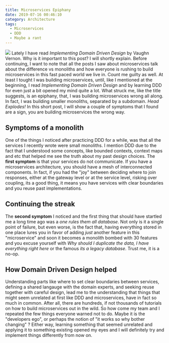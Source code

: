 ```yaml
---
title: Microservices Epiphany
date: 2019-07-16 00:46:10
category: Architecture
tags: 
  - Microservices
  - DDD
  - Maybe a rant
---
```

![](./what.jpg)
Lately I have read *Implementing Domain Driven Design* by Vaughn Vernon. Why is it important to this post? I will shortly explain. Before continuing, I want to note that all the posts I saw about microservices talk about the difference vs monoliths and how everyone is rushing to build microservices in this fast paced world we live in. Count me guilty as well. At least I tought I was building microservices, until, like I mentioned at the beginning, I read *Implementing Domain Driven Design* and by learning DDD for even just a bit opened my mind quite a lot. What struck me, like the title suggests, is an epiphany, that, I was building microservices wrong all along. In fact, I was building smaller monoliths, separated by a subdomain. *Head Explodes!* In this short post, I will show a couple of symptoms that I found are a sign, you are building microservices the wrong way.

## Symptoms of a monolith
One of the things I noticed after practicing DDD for a while, was that all the services I recently wrote were small monoliths. I mention DDD due to the fact that I understood some concepts, like bounded contexts, context maps and etc that helped me see the truth about my past design choices. The **first symptom** is that your services do not communicate. If you have a microservices architecture, you should have a mesh of interconnected components. In fact, if you had the "joy" between deciding where to join responses, either at the gateway level or at the service level, risking over coupling, its a good thing, it means you have services with clear boundaries and you reuse past implementations.

## Continuing the streak
The **second symptom** I noticed and the first thing that should have startled me a long time ago was a *one rules them all database*. Not only is it a single point of failure, but even worse, is the fact that, having everything stored in one place lures you in favor of adding *just* another feature in this "microservice" and soon it becomes a monolith bombed with 30 features and you excuse yourself with *Why should I duplicate the data, I have everything right here* or the famous *its a legacy database*. Trust me, it is a no-op.

## How Domain Driven Design helped
Understanding parts like where to set clear boundaries between services, defining a shared langauge with the domain experts, and seeking reuse together with careful design, lead me to the understanding that things that might seem unrelated at first like DDD and microservices, have in fact so much in common. After all, there are hundreds, if not thousands of tutorials on how to build microservices out in the wild. So how come my team and I repeated the few things everyone warned not to do. Maybe it is the "developers ego", or perhaps the notion of "it works so why bother changing" ? Either way, learning something that seemed unrelated and applying it to something existing opened my eyes and I will definitely try and implement things differently from now on.